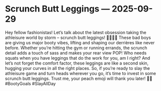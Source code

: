 # Scrunch Butt Leggings — 2025-09-29

Hey fellow fashionistas! Let’s talk about the latest obsession taking the athleisure world by storm – scrunch butt leggings! 🍑💁🏻‍♀️ These bad boys are giving us major booty vibes, lifting and shaping our derrières like never before. Whether you’re hitting the gym or running errands, the scrunch detail adds a touch of sass and makes your rear view POP! Who needs squats when you have leggings that do the work for you, am I right? And let’s not forget the comfort factor, these leggings are like a second skin, hugging your curves in all the right places. So, if you’re ready to slay the athleisure game and turn heads wherever you go, it’s time to invest in some scrunch butt leggings. Trust me, your peach emoji will thank you later! 🍑✨ #BootyGoals #SlayAllDay